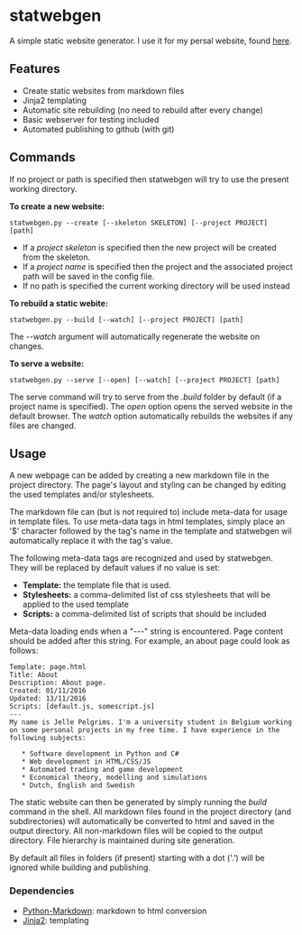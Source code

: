 # statwebgen
A simple static website generator. I use it for my persal website, found [here](http://www.jellepelgrims.com).

## Features

*   Create static websites from markdown files
*   Jinja2 templating
*   Automatic site rebuilding (no need to rebuild after every change)
*   Basic webserver for testing included
*   Automated publishing to github (with git)

## Commands

If no project or path is specified then statwebgen will try to use the present working directory.

**To create a new website:**

~~~
statwebgen.py --create [--skeleton SKELETON] [--project PROJECT] [path]
~~~

   * If a *project skeleton* is specified then the new project will be created from the skeleton.
   * If a *project name* is specified then the project and the associated project path will be saved in the config file.
   * If no path is specified the current working directory will be used instead

**To rebuild a static webite:**

~~~
statwebgen.py --build [--watch] [--project PROJECT] [path]
~~~

The *--watch* argument will automatically regenerate the website on changes.

**To serve a website:**
~~~
statwebgen.py --serve [--open] [--watch] [--project PROJECT] [path]
~~~

The serve command will try to serve from the *.build* folder by default (if a project name is specified). The *open* option opens the served website in the default browser. The *watch* option automatically rebuilds the websites if any files are changed.

## Usage

A new webpage can be added by creating a new markdown file in the project directory. The page's layout and styling can be changed by editing the used templates and/or stylesheets.

The markdown file can (but is not required to) include meta-data for usage in template files. To use meta-data tags in html templates, simply place an '$' character followed by the tag's name in the template and statwebgen wil automatically replace it with the tag's value.

The following meta-data tags are recognized and used by statwebgen. They will be replaced by default values if no value is set:

   * **Template:** the template file that is used.
   * **Stylesheets:** a comma-delimited list of css stylesheets that will be applied to the used template
   * **Scripts:** a comma-delimited list of scripts that should be included

Meta-data loading ends when a "---" string is encountered. Page content should be added after this string. For example, an about page could look as follows:
~~~~
Template: page.html
Title: About
Description: About page.
Created: 01/11/2016
Updated: 13/11/2016
Scripts: [default.js, somescript.js]
---
My name is Jelle Pelgrims. I'm a university student in Belgium working on some personal projects in my free time. I have experience in the following subjects:

   * Software development in Python and C#
   * Web development in HTML/CSS/JS
   * Automated trading and game development
   * Economical theory, modelling and simulations
   * Dutch, English and Swedish
~~~~

The static website can then be generated by simply running the *build* command in the shell. All markdown files found in the project directory (and subdirectories) will automatically be converted to html and saved in the output directory. All non-markdown files will be copied to the output directory. File hierarchy is maintained during site generation. 

By default all files in folders (if present) starting with a dot ('.') will be ignored while building and publishing.

### Dependencies
   * [Python-Markdown](https://pypi.python.org/pypi/Markdown): markdown to html conversion
   * [Jinja2](http://jinja.pocoo.org/): templating